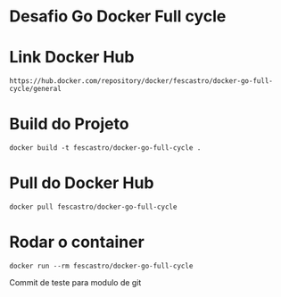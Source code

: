 
# Desafio Go Docker Full cycle

# Link Docker Hub
```
https://hub.docker.com/repository/docker/fescastro/docker-go-full-cycle/general
```

# Build do Projeto
```
docker build -t fescastro/docker-go-full-cycle .
```

# Pull do Docker Hub
```
docker pull fescastro/docker-go-full-cycle
```

# Rodar o container
```
docker run --rm fescastro/docker-go-full-cycle
```
Commit de teste para modulo de git